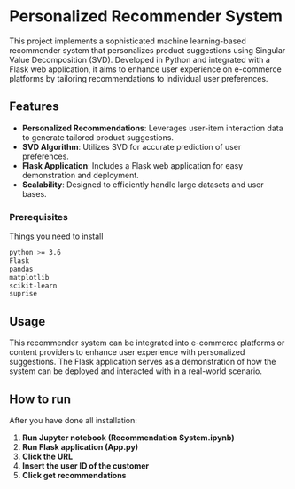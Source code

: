 # Personalized Recommender System

This project implements a sophisticated machine learning-based recommender system that personalizes product suggestions using Singular Value Decomposition (SVD). Developed in Python and integrated with a Flask web application, it aims to enhance user experience on e-commerce platforms by tailoring recommendations to individual user preferences.

## Features

- **Personalized Recommendations**: Leverages user-item interaction data to generate tailored product suggestions.
- **SVD Algorithm**: Utilizes SVD for accurate prediction of user preferences.
- **Flask Application**: Includes a Flask web application for easy demonstration and deployment.
- **Scalability**: Designed to efficiently handle large datasets and user bases.

### Prerequisites

Things you need to install

```bash
python >= 3.6
Flask
pandas
matplotlib
scikit-learn
suprise
```
## Usage
This recommender system can be integrated into e-commerce platforms or content providers to enhance user experience with personalized suggestions. The Flask application serves as a demonstration of how the system can be deployed and interacted with in a real-world scenario.

## How to run
After you have done all installation:

1. **Run Jupyter notebook (Recommendation System.ipynb)**
2. **Run Flask application (App.py)**
3. **Click the URL**
4. **Insert the user ID of the customer**
5. **Click get recommendations**

